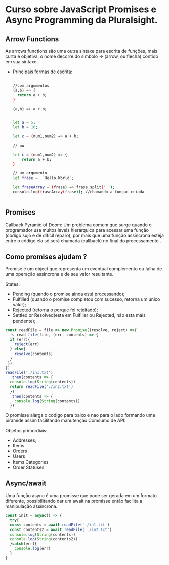 # Curso sobre JavaScript Promises e Async Programming da Pluralsight.
## Arrow Functions
As arrows functions são uma outra sintaxe para escrita de funções, mais curta e objetiva, o nome decorre do simbolo => (arrow, ou flecha) contido em sua sintaxe.
- Principais formas de escrita: 
  ``` bash
   
  //com argumentos
  (a,b) => {
    return a + b;
  }

  (a,b) => a + b; 
  
  
  let a = 5;
  let b = 10;

  let c = (num1,num2) => a + b;

  // ou 

  let c = (num1,num2) => {
      return a + b;
  }

  // um argumento
  let frase =  `Hello World`;

  let fraseArray = (frase) => frase.split(' ');
  console.log(fraseArray(frase)); //chamando a funçao criada
 
  ```
## Promises
Callback Pyramid of Doom: Um problema comum que surge quando o programador usa muitos leveis hierárquica para acessar uma função (codigo sujo e de difícil reparo), por mais que uma função  assíncrona  esteja entre o código ela só será  chamada (callback) no final do processamento .

## Como promises ajudam ?

Promise é um object que representa um eventual complemento ou falha de uma operação  assíncrona  e de seu valor resultante.

States:

- Pending (quando o promise ainda está processando);
- Fulfilled (quando o promise completou com sucesso, retorna um unico valor);
- Rejected (retorna o porque foi rejeitado);
- Settled or Resolved(esta em Fulfiller ou Rejected, não esta mais pendente);

```JavaScript 
const readFile = file => new Promise((resolve, reject) =>{
  fs read file(file, (err, contents) => {
  if (err){
    reject(err)
  } else{
    resolve(contents)
  }
 })
})
readFile('./in1.txt')
  .then(contents => {
  console.log(String(contents))
  return readFile('./in2.txt')
  })
  .then(contents => {
    console.log(String(contents))
  })
```
O promisse alarga o codigo para baixo e nao para o lado formando uma pirâmide assim facilitando manutenção 
Comsumo de API:

Objetos primordiais:
- Addresses;
- Items 
- Orders 
- Users 
- Items Categories 
- Order Statuses


## Async/await

Uma função  async é uma promisse que pode ser gerada em um formato diferente, possibilitando  dar um await na promisse então  facilita a manipulação  assíncrona.
```JavaScript 
const init = async() => {
  try{
  const contents = await readFile('./in1.txt')
  const contents2 = await readFile('./in2.txt')
  console.log(String(contents))
  console.log(String(contents2))
  }catch(err){
    console.log(err)
  }
}  
```
